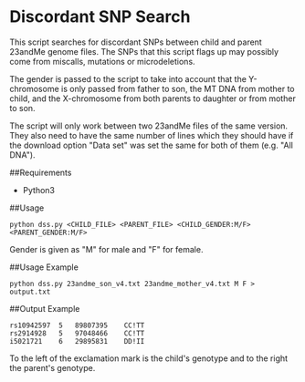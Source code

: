 # Discordant SNP Search
This script searches for discordant SNPs between child and parent 23andMe genome files. The SNPs that this script flags up may possibly come from miscalls, mutations or microdeletions.

The gender is passed to the script to take into account that the Y-chromosome is only passed from father to son, the MT DNA from mother to child, and the X-chromosome from both parents to daughter or from mother to son.

The script will only work between two 23andMe files of the same version. They also need to have the same number of lines which they should have if the download option "Data set" was set the same for both of them (e.g. "All DNA").

##Requirements
* Python3

##Usage
```
python dss.py <CHILD_FILE> <PARENT_FILE> <CHILD_GENDER:M/F> <PARENT_GENDER:M/F>
```
Gender is given as "M" for male and "F" for female.

##Usage Example
```
python dss.py 23andme_son_v4.txt 23andme_mother_v4.txt M F > output.txt
```

##Output Example
```
rs10942597	5	89807395	CC!TT
rs2914928	5	97048466	CC!TT
i5021721	6	29895831	DD!II
```
To the left of the exclamation mark is the child's genotype and to the right the parent's genotype.
